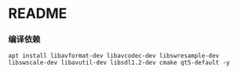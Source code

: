 README
===========================
### 编译依赖
    apt install libavformat-dev libavcodec-dev libswresample-dev libswscale-dev libavutil-dev libsdl1.2-dev cmake qt5-default -y
